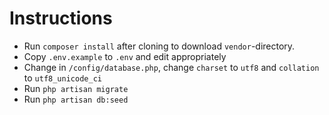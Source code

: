 # Instructions

- Run `composer install` after cloning to download `vendor`-directory.
- Copy `.env.example` to `.env` and edit appropriately
- Change in `/config/database.php`, change `charset` to `utf8` and `collation` to `utf8_unicode_ci`  
- Run `php artisan migrate`
- Run `php artisan db:seed`
